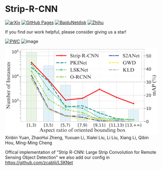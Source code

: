 # Strip-R-CNN

[![arXiv](https://img.shields.io/badge/arXiv-2501.04440-red)](https://arxiv.org/abs/2501.04440)
[![GitHub Pages](https://img.shields.io/badge/GitHub-Page-blue)](你的GitHub页面链接)
[![BaiduNetdisk](https://img.shields.io/badge/BaiduNetdisk-Dataset-blue)](你的网盘链接)
[![Zhihu](https://img.shields.io/badge/Zhihu-Chinese_Article-blue)](你的知乎文章链接)

If you find our work helpful, please consider giving us a star!


[![PWC](https://img.shields.io/endpoint.svg?url=https://paperswithcode.com/badge/strip-r-cnn-large-strip-convolution-for/object-detection-in-aerial-images-on-dota-1)](https://paperswithcode.com/sota/object-detection-in-aerial-images-on-dota-1?p=strip-r-cnn-large-strip-convolution-for)
![image](https://github.com/user-attachments/assets/74eb65cf-cd50-4889-9800-b8539bb3b934)

![Strip-R-CNN](DotaStatis.png)
Xinbin Yuan, ZhaoHui Zheng, Yuxuan Li, Xialei Liu, Li Liu, Xiang Li, Qibin Hou, Ming-Ming Cheng



Offical implementation of "Strip R-CNN: Large Strip Convolution for Remote Sensing Object Detection"
we also add our config in https://github.com/zcablii/LSKNet
